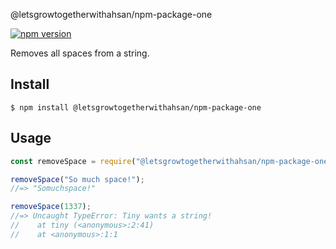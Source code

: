 @letsgrowtogetherwithahsan/npm-package-one

[![npm version](https://badge.fury.io/js/%40letsgrowtogetherwithahsan%2Fnpm-package-one.svg)](https://badge.fury.io/js/%40letsgrowtogetherwithahsan%2Fnpm-package-one)

Removes all spaces from a string.

## Install

```
$ npm install @letsgrowtogetherwithahsan/npm-package-one
```

## Usage

```js
const removeSpace = require("@letsgrowtogetherwithahsan/npm-package-one");

removeSpace("So much space!");
//=> "Somuchspace!"

removeSpace(1337);
//=> Uncaught TypeError: Tiny wants a string!
//    at tiny (<anonymous>:2:41)
//    at <anonymous>:1:1
```